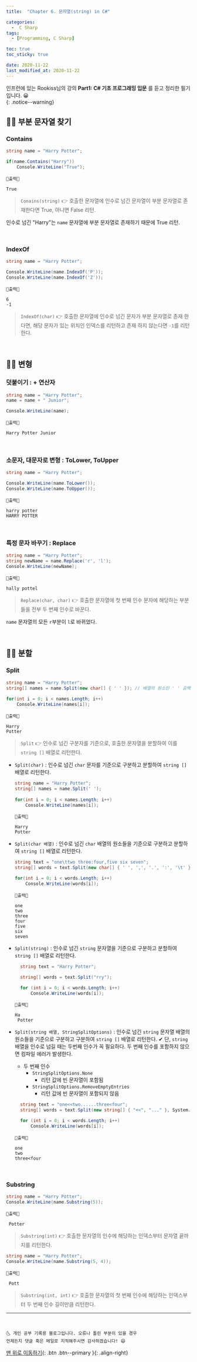 ```yaml
---
title:  "Chapter 6. 문자열(string) in C#" 

categories:
  -  C Sharp
tags:
  - [Programming, C Sharp]

toc: true
toc_sticky: true

date: 2020-11-22
last_modified_at: 2020-11-22
---
```


인프런에 있는 Rookiss님의 강의 **Part1: C# 기초 프로그래밍 입문** 를 듣고 정리한 필기입니다. 😀  
{: .notice--warning}

## 👩🏼 부분 문자열 찾기 

### Contains

```c#
string name = "Harry Potter";

if(name.Contains("Harry"))
    Console.WriteLine("True");
```
```
💎출력💎

True
```

> `Conains(string)` 👉 호출한 문자열에 인수로 넘긴 문자열이 부분 문자열로 존재한다면 True, 아니면 False 리턴.

인수로 넘긴 "Harry"는 `name` 문자열에 부분 문자열로 존재하기 때문에 True 리턴.

<br>

### IndexOf

```c#
string name = "Harry Potter";

Console.WriteLine(name.IndexOf('P'));
Console.WriteLine(name.IndexOf('Z'));
```
```
💎출력💎

6
-1
```

> `IndexOf(char)` 👉 호출한 문자열에 인수로 넘긴 문자가 부분 문자열로 존재 한다면, 해당 문자가 있는 위치인 인덱스를 리턴하고 존재 하지 않는다면 `-1`를 리턴한다.

<br>

## 👩🏼 변형

### 덧붙이기 : + 연산자

```c#
string name = "Harry Potter";
name = name + " Junior";

Console.WriteLine(name);
```
```
💎출력💎

Harry Potter Junior
```

<br>

### 소문자, 대문자로 변형 : ToLower, ToUpper

```c#
string name = "Harry Potter";

Console.WriteLine(name.ToLower());
Console.WriteLine(name.ToUpper());
```
```
💎출력💎

harry potter
HARRY POTTER
```

<br>

### 특정 문자 바꾸기 : Replace

```c#
string name = "Harry Potter";
string newName = name.Replace('r', 'l');
Console.WriteLine(newName);
```
```
💎출력💎

hally pottel
```

> `Replace(char, char)` 👉 호출한 문자열에 첫 번째 인수 문자에 해당하는 부분들을 전부 두 번째 인수로 바꾼다.

`name` 문자열의 모든 `r`부분이 `l`로 바뀌었다.

<br>

## 👩🏼 분할

### Split

```c#
string name = "Harry Potter";
string[] names = name.Split(new char[] { ' ' }); // 배열의 원소인 ' ' 공백 문자를 기준으로 분할한 문자열들을 string [] 배열로 리턴한다.
            
for(int i = 0; i < names.Length; i++)
    Console.WriteLine(names[i]);

```
```
💎출력💎

Harry
Potter
```

>`Split` 👉 인수로 넘긴 구분자를 기준으로, 호출한 문자열을 분할하여 이를 `string []` 배열로 리턴한다.

- `Split(char)` : 인수로 넘긴 `char` 문자를 기준으로 구분하고 분할하여 `string []` 배열로 리턴한다.
  ```c#
  string name = "Harry Potter";
  string[] names = name.Split(' ');
            
  for(int i = 0; i < names.Length; i++)
      Console.WriteLine(names[i]);
  ```
  ```
  💎출력💎

  Harry
  Potter
  ```
- `Split(char 배열)` : 인수로 넘긴 `char` 배열의 원소들을 기준으로 구분하고 분할하여 `string []` 배열로 리턴한다.
  ```c#
  string text = "one\ttwo three:four,five six seven";
  string[] words = text.Split(new char[] { ' ', ',', '.', ':', '\t' });

  for(int i = 0; i < words.Length; i++)
      Console.WriteLine(words[i]);
  ```
  ```
  💎출력💎
  
  one
  two
  three
  four
  five
  six
  seven
  ```
- `Split(string)` : 인수로 넘긴 `string` 문자열을 기준으로 구분하고 분할하여 `string []` 배열로 리턴한다.
  ```c#
    string text = "Harry Potter";

    string[] words = text.Split("rry");

    for (int i = 0; i < words.Length; i++)
        Console.WriteLine(words[i]);
  ```
  ```
  💎출력💎

  Ha
   Potter
  ```
- `Split(string 배열, StringSplitOptions)` : 인수로 넘긴 `string` 문자열 배열의 원소들을 기준으로 구분하고 구분하여 `string []` 배열로 리턴한다. ✔ 단, `string` 배열을 인수로 넘길 때는 두번째 인수가 꼭 필요하다. 두 번째 인수를 포함하지 않으면 컴파일 에러가 발생한다.
  - 두 번째 인수
    - `StringSplitOptions.None`
      - 리턴 값에 빈 문자열이 포함됨
    - `StringSplitOptions.RemoveEmptyEntries`
      - 리턴 값에 빈 문자열이 포함되지 않음

  ```c#
    string text = "one<<two......three<four";
    string[] words = text.Split(new string[] { "<<", "..." }, System.StringSplitOptions.RemoveEmptyEntries);

    for (int i = 0; i < words.Length; i++)
        Console.WriteLine(words[i]);
  ```
  ```
  💎출력💎

  one
  two
  three<four
  ```

<br>

### Substring

```c#
string name = "Harry Potter";
Console.WriteLine(name.Substring(5));
```
```
💎출력💎

 Potter
```

> `Substring(int)` 👉 호출한 문자열의 인수에 해당하는 인덱스부터 문자열 끝까지를 리턴한다.

```c#
string name = "Harry Potter";
Console.WriteLine(name.Substring(5, 4));
```
```
💎출력💎

 Pott
```


> `Substring(int, int)` 👉 호출한 문자열의 첫 번째 인수에 해당하는 인덱스부터 두 번째 인수 길이만큼 리턴한다.

***
<br>

    🌜 개인 공부 기록용 블로그입니다. 오류나 틀린 부분이 있을 경우 
    언제든지 댓글 혹은 메일로 지적해주시면 감사하겠습니다! 😄

[맨 위로 이동하기](#){: .btn .btn--primary }{: .align-right}